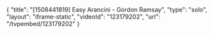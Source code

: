 {
    "title": "[1508441819] Easy Arancini - Gordon Ramsay",
    "type": "solo",
    "layout": "iframe-static",
    "videoId": "123179202",
    "url": "\/tvpembed\/123179202"
}